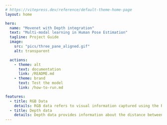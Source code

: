 ```yaml
---
# https://vitepress.dev/reference/default-theme-home-page
layout: home

hero:
  name: "Movenet with Depth integration"
  text: "Multi-modal learning in Human Pose Estimation"
  tagline: Project Guide
  image: 
    src: "pics/three_pane_aligned.gif"
    alt: transparent

  actions:
    - theme: alt
      text: documentation
      link: /README.md
    - theme: brand
      text: Test the model
      link: /how-to-run.md

features:
  - title: RGB Data
    details: RGB data refers to visual information captured using the Red, Green, and Blue color channels—the primary colors of light. Each pixel in an RGB image contains a combination of these three color intensities, allowing for the representation of a full-color image as perceived by the human eye. RGB data is the most common form of visual input used in computer vision tasks like object detection, classification, and human pose estimation because it closely resembles how we naturally see and interpret the world.
  - title: Depth data
    details: Depth data provides information about the distance between the camera and objects in a scene. Instead of capturing color, it encodes the spatial structure of the environment by assigning depth values (typically in meters or relative units) to each pixel. This data can be obtained using specialized sensors (like LiDAR or stereo cameras) or estimated from RGB images using models like MiDaS. Depth data is crucial for understanding 3D geometry, enabling applications such as 3D reconstruction, augmented reality, and enhanced pose estimation by providing spatial context to 2D visual inputs.
---
```


